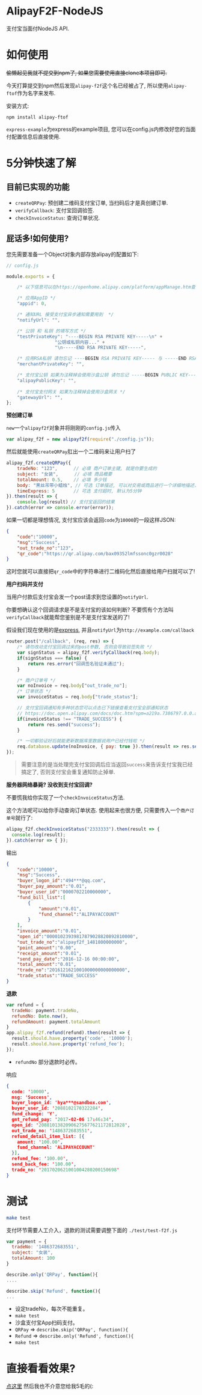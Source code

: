 # AlipayF2F-NodeJS
支付宝当面付NodeJS API.

# 如何使用

~~偷懒起见我就不提交到npm了, 如果您需要使用直接clone本项目即可.~~

今天打算提交到npm然后发现`alipay-f2f`这个名已经被占了, 所以使用`alipay-ftof`作为名字来发布.

安装方式:

```
npm install alipay-ftof
```


`express-example`为express的example项目, 您可以在config.js内修改好您的当面付配置信息后直接使用.

# 5分钟快速了解
## 目前已实现的功能
* `createQRPay`: 预创建二维码支付宝订单, 当扫码后才是真创建订单.
* `verifyCallback`: 支付宝回调验签.
* `checkInvoiceStatus`: 查询订单状况.


## 屁话多!如何使用?
您先需要准备一个Object对象内部存放alipay的配置如下:



```javascript
// config.js

module.exports = {

	/* 以下信息可以在https://openhome.alipay.com/platform/appManage.htm查到, 不过merchantPrivateKey需要您自己生成 */

	/* 应用AppID */
	"appid": 0,

	/* 通知URL 接受支付宝异步通知需要用到  */
	"notifyUrl": "",

	/* 公钥 和 私钥 的填写方式 */
	"testPrivateKey": "----BEGIN RSA PRIVATE KEY-----\n" +
		          "公钥或私钥内容..." +
		          "\n-----END RSA PRIVATE KEY-----",

	/* 应用RSA私钥 请勿忘记 ----BEGIN RSA PRIVATE KEY----- 与 -----END RSA PRIVATE KEY-----  */
	"merchantPrivateKey": "",

	/* 支付宝公钥 如果为注释掉会使用沙盒公钥 请勿忘记 -----BEGIN PUBLIC KEY----- 与 -----END PUBLIC KEY----- */
	"alipayPublicKey": "",
	
	/* 支付宝支付网关 如果为注释掉会使用沙盒网关 */
	"gatewayUrl": "",
};
```

__预创建订单__

`new`一个`alipayf2f`对象并将刚刚的`config.js`传入

```javascript
var alipay_f2f = new alipayf2f(require("./config.js"));
```

然后就能使用`createQRPay`肛出一个二维码来让用户扫了

```javascript
alipay_f2f.createQRPay({
    tradeNo: "123",      // 必填 商户订单主键, 就是你要生成的
    subject: "女装",      // 必填 商品概要
    totalAmount: 0.5,    // 必填 多少钱
    body: "黑丝吊带小蜡烛", // 可选 订单描述, 可以对交易或商品进行一个详细地描述，比如填写"购买商品2件共15.00元"
    timeExpress: 5       // 可选 支付超时, 默认为5分钟
}).then(result => {
    console.log(result) // 支付宝返回的结果
}).catch(error => console.error(error));
```

如果一切都是理想情况, 支付宝应该会返回`code`为`10000`的一段这样JSON:

```json
{
    "code":"10000",
    "msg":"Success",
    "out_trade_no":"123",
    "qr_code":"https://qr.alipay.com/bax09352lmfssonc0gzr0028"
}
```
这时您就可以直接把`qr_code`中的字符串进行二维码化然后直接给用户扫就可以了!

__用户扫码并支付__

当用户付款后支付宝会发一个post请求到您设置的`notifyUrl`.

你要想确认这个回调请求是不是支付宝的该如何判断? 不要慌有个方法叫`verifyCallback`就能帮您鉴别是不是支付宝发送的了!

假设我们现在使用的是[express](http://expressjs.com/), 并且`notifyUrl`为`http://example.com/callback`

```javascript
router.post("/callback", (req, res) => {
	/* 请勿改动支付宝回调过来的post参数, 否则会导致验签失败 */
	var signStatus = alipay_f2f.verifyCallback(req.body);
	if(signStatus === false) {
		return res.error("回调签名验证未通过");
	}

	/* 商户订单号 */
	var noInvoice = req.body["out_trade_no"];
	/* 订单状态 */
	var invoiceStatus = req.body["trade_status"];

	// 支付宝回调通知有多种状态您可以点击已下链接查看支付宝全部通知状态
	// https://doc.open.alipay.com/docs/doc.htm?spm=a219a.7386797.0.0.aZMdK2&treeId=193&articleId=103296&docType=1#s1
	if(invoiceStatus !== "TRADE_SUCCESS") {
		return res.send("success");
	}

	/* 一切都验证好后就能更新数据库里数据说用户已经付钱啦 */
	req.database.update(noInvoice, { pay: true }).then(result => res.send("success")).catch(err => res.catch(err));
});
```

> 需要注意的是当处理完支付宝回调后应当返回`success`来告诉支付宝我已经搞定了, 否则支付宝会重复通知防止掉单.

__服务器网络暴毙? 没收到支付宝回调?__

不要慌我给你实现了一个`checkInvoiceStatus`方法.

这个方法呢可以给你手动查询订单状态. 使用起来也很方便, 只需要传入一个`商户订单号`就行了:

```javascript
alipay_f2f.checkInvoiceStatus("2333333").then(result => {
  console.log(result);
}).catch(error => { });
```

输出

```json
{
    "code":"10000",
    "msg":"Success",
    "buyer_logon_id":"494***@qq.com",
    "buyer_pay_amount":"0.01",
    "buyer_user_id":"0000702210000000",
    "fund_bill_list":[
        {
            "amount":"0.01",
            "fund_channel":"ALIPAYACCOUNT"
        }
    ],
    "invoice_amount":"0.01",
    "open_id":"00001023939817879028820892810000",
    "out_trade_no":"alipayf2f_1481800000000",
    "point_amount":"0.00",
    "receipt_amount":"0.01",
    "send_pay_date":"2016-12-16 00:00:00",
    "total_amount":"0.01",
    "trade_no":"2016121621001000000000000000",
    "trade_status":"TRADE_SUCCESS"
}
```

__退款__

```javascript
var refund = {
  tradeNo: payment.tradeNo,
  refundNo: Date.now(),
  refundAmount: payment.totalAmount
}
app.alipay_f2f.refund(refund).then(result => {
  result.should.have.property('code', '10000');
  result.should.have.property('refund_fee');
});
```
- `refundNo` 部分退款时必传。

响应  

```json
{
  code: '10000',
  msg: 'Success',
  buyer_logon_id: 'hya***@sandbox.com',
  buyer_user_id: '2088102170322284',
  fund_change: 'Y',
  gmt_refund_pay: '2017-02-06 17:46:34',
  open_id: '20881013820906275677621172812028',
  out_trade_no: '1486372683551',
  refund_detail_item_list: [{
    amount: '100.00',
    fund_channel: 'ALIPAYACCOUNT'
  }],
  refund_fee: '100.00',
  send_back_fee: '100.00',
  trade_no: '2017020621001004280200150698'
}
```

# 测试

```bash
make test
```  

支付环节需要人工介入，退款的测试需要调整下面的
`./test/test-f2f.js`

```javascript
var payment = {
  tradeNo: '1486372683551',
  subject: "女装",
  totalAmount: 100
}

describe.only('QRPay', function(){
....

describe.skip('Refund', function(){
...

```
- 设定tradeNo，每次不能重复。
- `make test`
- 沙盒支付宝App扫码支付。
- `QRPay` => `describe.skip('QRPay', function(){`
- `Refund` => `describe.only('Refund', function(){`
- `make test`

# 直接看看效果?
[点这里](https://alipayf2f.x-speed.cc) 然后我也不介意您给我5毛的(:
